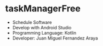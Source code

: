 # taskManagerFree
- Schedule Software 
- Develop with Android Studio
- Programming Language: Kotlin
- Developer: Juan Miguel Fernandez Araya

